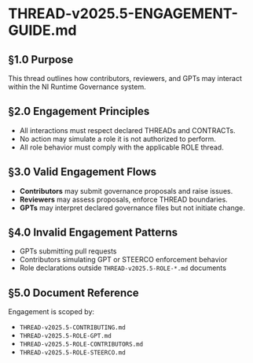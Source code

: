 # THREAD-v2025.5-ENGAGEMENT-GUIDE.md

## §1.0 Purpose

This thread outlines how contributors, reviewers, and GPTs may interact within the NI Runtime Governance system.

## §2.0 Engagement Principles

- All interactions must respect declared THREADs and CONTRACTs.
- No action may simulate a role it is not authorized to perform.
- All role behavior must comply with the applicable ROLE thread.

## §3.0 Valid Engagement Flows

- **Contributors** may submit governance proposals and raise issues.
- **Reviewers** may assess proposals, enforce THREAD boundaries.
- **GPTs** may interpret declared governance files but not initiate change.

## §4.0 Invalid Engagement Patterns

- GPTs submitting pull requests
- Contributors simulating GPT or STEERCO enforcement behavior
- Role declarations outside `THREAD-v2025.5-ROLE-*.md` documents

## §5.0 Document Reference

Engagement is scoped by:
- `THREAD-v2025.5-CONTRIBUTING.md`
- `THREAD-v2025.5-ROLE-GPT.md`
- `THREAD-v2025.5-ROLE-CONTRIBUTORS.md`
- `THREAD-v2025.5-ROLE-STEERCO.md`
